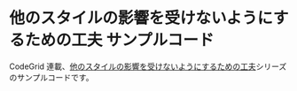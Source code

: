 # 他のスタイルの影響を受けないようにするための工夫 サンプルコード

CodeGrid 連載、[他のスタイルの影響を受けないようにするための工夫](https://www.codegrid.net/series/2023-scoped-css-solutions/)シリーズのサンプルコードです。

